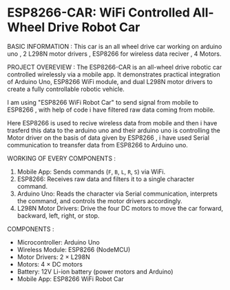 #  ESP8266-CAR: WiFi Controlled All-Wheel Drive Robot Car

BASIC INFORMATION :
This car is an all wheel drive car working on arduino uno , 2 L298N motor drivers , ESP8266 for wireless data reciver , 4 Motors.

PROJECT OVEREVIEW :
The ESP8266-CAR is an all-wheel drive robotic car controlled wirelessly via a mobile app. It demonstrates practical integration of Arduino Uno, ESP8266 WiFi module, and dual L298N motor drivers to create a fully controllable robotic vehicle. 

I am using "ESP8266 WiFi Robot Car" to send signal from mobile to ESP8266 , with help of code i have filtered raw data coming from mobile.

Here ESP8266 is used to recive wireless data from mobile and then i have trasferd this data to the arduino uno and their arduino uno is controlling the Motor driver on the basis of data given by ESP8266 , i have used Serial communication to treansfer data from ESP8266 to Arduino uno.

WORKING OF EVERY COMPONENTS :
1. Mobile App: Sends commands (`F`, `B`, `L`, `R`, `S`) via WiFi.  
2. ESP8266: Receives raw data and filters it to a single character command.  
3. Arduino Uno: Reads the character via Serial communication, interprets the command, and controls the motor drivers accordingly.  
4. L298N Motor Drivers: Drive the four DC motors to move the car forward, backward, left, right, or stop. 

COMPONENTS :
- Microcontroller: Arduino Uno  
- Wireless Module: ESP8266 (NodeMCU)  
- Motor Drivers: 2 × L298N  
- Motors: 4 × DC motors   
- Battery: 12V Li-ion battery (power motors and Arduino)  
- Mobile App: ESP8266 WiFi Robot Car  
